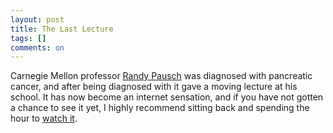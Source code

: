 ```yaml
---
layout: post
title: The Last Lecture
tags: []
comments: on
---
```

<p>Carnegie Mellon professor <a href="http://www.cs.cmu.edu/~pausch/">Randy Pausch</a> was diagnosed with pancreatic cancer, and after being diagnosed with it gave a moving lecture at his school. It has now become an internet sensation, and if you have not gotten a chance to see it yet, I highly recommend sitting back and spending the hour to <a href="http://cmu.blip.tv/file/461472/">watch it</a>.</p>
